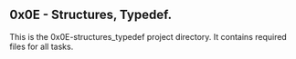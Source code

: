 ## 0x0E - Structures, Typedef.
This is the 0x0E-structures_typedef project directory. It contains required files for all tasks.
